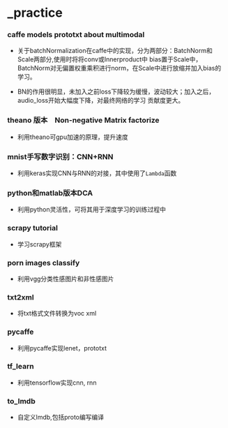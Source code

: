 # _practice
### caffe models prototxt about multimodal
* 关于batchNormalization在caffe中的实现，分为两部分：BatchNorm和Scale两部分,使用时将将conv或Innerproduct中
bias置于Scale中，BatchNorm对无偏置权重乘积进行norm，在Scale中进行放缩并加入bias的学习。  

* BN的作用很明显，未加入之前loss下降较为缓慢，波动较大；加入之后，audio_loss开始大幅度下降，对最终网络的学习
贡献度更大。

### theano 版本　Non-negative Matrix factorize
* 利用theano可gpu加速的原理，提升速度

### mnist手写数字识别：CNN+RNN
* 利用keras实现CNN与RNN的对接，其中使用了`Lambda`函数

### python和matlab版本DCA
* 利用python灵活性，可将其用于深度学习的训练过程中

### scrapy tutorial
* 学习scrapy框架

### porn images classify
* 利用vgg分类性感图片和非性感图片

### txt2xml
* 将txt格式文件转换为voc xml

### pycaffe
* 利用pycaffe实现lenet，prototxt  

### tf_learn  
* 利用tensorflow实现cnn, rnn  

### to_lmdb  
* 自定义lmdb,包括proto编写编译
